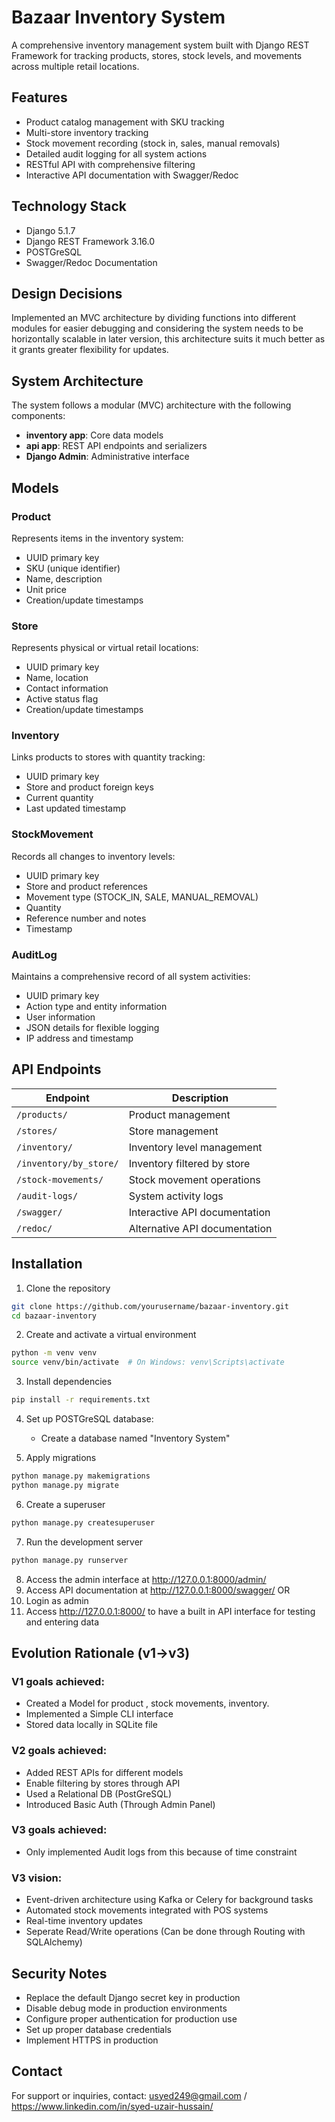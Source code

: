 # Bazaar Inventory System

A comprehensive inventory management system built with Django REST Framework for tracking products, stores, stock levels, and movements across multiple retail locations.

## Features

- Product catalog management with SKU tracking
- Multi-store inventory tracking
- Stock movement recording (stock in, sales, manual removals)
- Detailed audit logging for all system actions
- RESTful API with comprehensive filtering
- Interactive API documentation with Swagger/Redoc

## Technology Stack

- Django 5.1.7
- Django REST Framework 3.16.0
- POSTGreSQL
- Swagger/Redoc Documentation

## Design Decisions

Implemented an MVC architecture by dividing functions into different modules for easier debugging and considering the system needs to be horizontally scalable in later version, this architecture suits it much better as it grants greater flexibility for updates.

## System Architecture

The system follows a modular (MVC) architecture with the following components:

- **inventory app**: Core data models
- **api app**: REST API endpoints and serializers
- **Django Admin**: Administrative interface

## Models

### Product
Represents items in the inventory system:
- UUID primary key
- SKU (unique identifier)
- Name, description
- Unit price
- Creation/update timestamps

### Store
Represents physical or virtual retail locations:
- UUID primary key
- Name, location
- Contact information
- Active status flag
- Creation/update timestamps

### Inventory
Links products to stores with quantity tracking:
- UUID primary key
- Store and product foreign keys
- Current quantity
- Last updated timestamp

### StockMovement
Records all changes to inventory levels:
- UUID primary key
- Store and product references
- Movement type (STOCK_IN, SALE, MANUAL_REMOVAL)
- Quantity
- Reference number and notes
- Timestamp

### AuditLog
Maintains a comprehensive record of all system activities:
- UUID primary key
- Action type and entity information
- User information
- JSON details for flexible logging
- IP address and timestamp

## API Endpoints

| Endpoint | Description |
|----------|-------------|
| `/products/` | Product management |
| `/stores/` | Store management |
| `/inventory/` | Inventory level management |
| `/inventory/by_store/` | Inventory filtered by store |
| `/stock-movements/` | Stock movement operations |
| `/audit-logs/` | System activity logs |
| `/swagger/` | Interactive API documentation |
| `/redoc/` | Alternative API documentation |

## Installation

1. Clone the repository
```bash
git clone https://github.com/yourusername/bazaar-inventory.git
cd bazaar-inventory
```

2. Create and activate a virtual environment
```bash
python -m venv venv
source venv/bin/activate  # On Windows: venv\Scripts\activate
```

3. Install dependencies
```bash
pip install -r requirements.txt
```

4. Set up POSTGreSQL database:
   - Create a database named "Inventory System"

5. Apply migrations
```bash
python manage.py makemigrations
python manage.py migrate
```

6. Create a superuser
```bash
python manage.py createsuperuser
```

7. Run the development server
```bash
python manage.py runserver
```

8. Access the admin interface at http://127.0.0.1:8000/admin/
9. Access API documentation at http://127.0.0.1:8000/swagger/
OR
10. Login as admin
11. Access http://127.0.0.1:8000/ to have a built in API interface for testing and entering data

## Evolution Rationale (v1->v3)

### V1 goals achieved:
- Created a Model for product , stock movements, inventory.
- Implemented a Simple CLI interface
- Stored data locally in SQLite file

### V2 goals achieved:
- Added REST APIs for different models
- Enable filtering by stores through API
- Used a Relational DB (PostGreSQL)
- Introduced Basic Auth (Through Admin Panel)

### V3 goals achieved:
- Only implemented Audit logs from this because of time constraint

### V3 vision:
- Event-driven architecture using Kafka or Celery for background tasks
- Automated stock movements integrated with POS systems
- Real-time inventory updates
- Seperate Read/Write operations (Can be done through Routing with SQLAlchemy)

## Security Notes

- Replace the default Django secret key in production
- Disable debug mode in production environments
- Configure proper authentication for production use
- Set up proper database credentials
- Implement HTTPS in production

## Contact

For support or inquiries, contact: usyed249@gmail.com / https://www.linkedin.com/in/syed-uzair-hussain/

